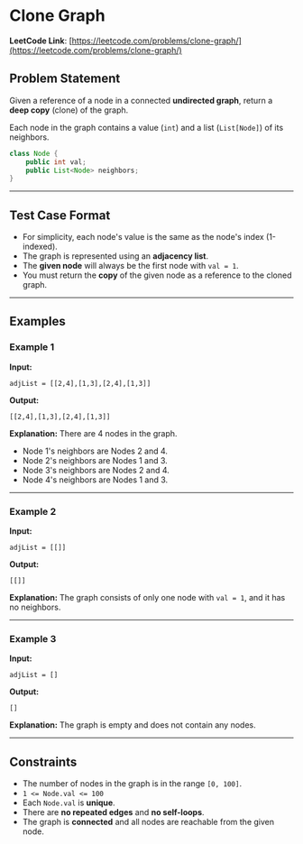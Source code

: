 
#  Clone Graph

 **LeetCode Link**: [https://leetcode.com/problems/clone-graph/](https://leetcode.com/problems/clone-graph/)

## Problem Statement

Given a reference of a node in a connected **undirected graph**, return a **deep copy** (clone) of the graph.

Each node in the graph contains a value (`int`) and a list (`List[Node]`) of its neighbors.

```java
class Node {
    public int val;
    public List<Node> neighbors;
}
````

---

## Test Case Format

* For simplicity, each node's value is the same as the node's index (1-indexed).
* The graph is represented using an **adjacency list**.
* The **given node** will always be the first node with `val = 1`.
* You must return the **copy** of the given node as a reference to the cloned graph.

---

## Examples

### Example 1

**Input:**

```
adjList = [[2,4],[1,3],[2,4],[1,3]]
```

**Output:**

```
[[2,4],[1,3],[2,4],[1,3]]
```

**Explanation:**
There are 4 nodes in the graph.

* Node 1's neighbors are Nodes 2 and 4.
* Node 2's neighbors are Nodes 1 and 3.
* Node 3's neighbors are Nodes 2 and 4.
* Node 4's neighbors are Nodes 1 and 3.

---

### Example 2

**Input:**

```
adjList = [[]]
```

**Output:**

```
[[]]
```

**Explanation:**
The graph consists of only one node with `val = 1`, and it has no neighbors.

---

### Example 3

**Input:**

```
adjList = []
```

**Output:**

```
[]
```

**Explanation:**
The graph is empty and does not contain any nodes.

---

## Constraints

* The number of nodes in the graph is in the range `[0, 100]`.
* `1 <= Node.val <= 100`
* Each `Node.val` is **unique**.
* There are **no repeated edges** and **no self-loops**.
* The graph is **connected** and all nodes are reachable from the given node.

```

